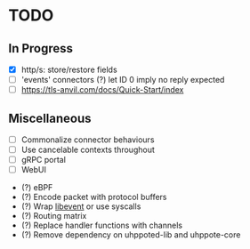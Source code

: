 # TODO

## In Progress

- [x] http/s: store/restore fields
- [ ] 'events' connectors
      (?) let ID 0 imply no reply expected
- [ ] https://tls-anvil.com/docs/Quick-Start/index

## Miscellaneous

- [ ] Commonalize connector behaviours
- [ ] Use cancelable contexts throughout
- [ ] gRPC portal
- [ ] WebUI

- (?) eBPF
- (?) Encode packet with protocol buffers
- (?) Wrap [libevent](https://libevent.org) or use syscalls
- (?) Routing matrix
- (?) Replace handler functions with channels
- (?) Remove dependency on uhppoted-lib and uhppote-core

